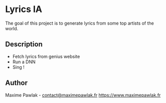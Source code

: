 # Lyrics IA

The goal of this project is to generate lyrics from some top artists of the world.

## Description

- Fetch lyrics from genius website
- Run a DNN
- Sing !

## Author

Maxime Pawlak - contact@maximepawlak.fr
https://www.maximepawlak.fr
